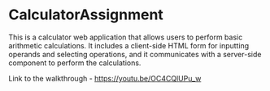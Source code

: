 # CalculatorAssignment

<p>
  This is a calculator web application that allows users to perform basic arithmetic calculations. It includes a client-side HTML form for inputting operands and selecting operations, and it communicates with a server-side component to perform the calculations.

Link to the walkthrough - https://youtu.be/OC4CQlUPu_w
  
 </p>
  
